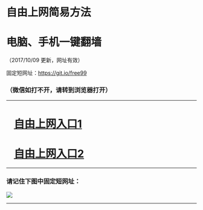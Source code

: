 ﻿# 自由上网简易方法

# 电脑、手机一键翻墙

（2017/10/09 更新，网址有效）

固定短网址：https://git.io/free99

### （微信如打不开，请转到浏览器打开）


***





# &nbsp;&nbsp; <a href="http://ft202764332.fwq-tz-1001.info/fwqtz01.html?t=10090012706 " target="_blank">自由上网入口1</a>
# &nbsp;&nbsp; <a href="http://ft127619591.fwq-tz-1002.info/fwqtz02.html?t=100900119413 " target="_blank">自由上网入口2</a>
***

### 请记住下图中固定短网址：

<img src="https://s3-us-west-2.amazonaws.com/fwq-1001/yjfq-20170905okok.png" /> 


***

